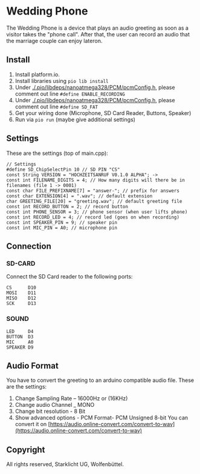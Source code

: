 # Wedding Phone
The Wedding Phone is a device that plays an audio greeting as soon as a visitor takes the "phone call".
After that, the user can record an audio that the marriage couple can enjoy lateron.
## Install
1. Install platform.io.
2. Install libraries using `pio lib install`
3. Under [./.pio/libdeps/nanoatmega328/PCM/pcmConfig.h](./.pio/libdeps/nanoatmega328/PCM/pcmConfig.h), please comment out line `#define ENABLE_RECORDING`
4. Under [./.pio/libdeps/nanoatmega328/PCM/pcmConfig.h](./.pio/libdeps/nanoatmega328/PCM/pcmConfig.h), please comment out line `#define SD_FAT`
5. Get your wiring done (Microphone, SD Card Reader, Buttons, Speaker)
6. Run via `pio run` (maybe give additional settings)
## Settings
These are the settings (top of main.cpp):
```
// Settings
#define SD_ChipSelectPin 10 // SD PIN "CS"
const String VERSION = "HOCHZEITSANRUF V0.1.0 ALPHA"; -> 
const int FILENAME_DIGITS = 4; // How many digits will there be in filenames (file 1 -> 0001)
const char FILE_PREFIXNAME[7] = "answer-"; // prefix for answers
const char EXTENSION[4] = ".wav"; // default extension
char GREETING_FILE[20] = "greeting.wav"; // default greeting file
const int RECORD_BUTTON = 2; // record button
const int PHONE_SENSOR = 3; // phone sensor (when user lifts phone)
const int RECORD_LED = 4; // record led (goes on when recording)
const int SPEAKER_PIN = 9; // speaker pin 
const int MIC_PIN = A0; // microphone pin
```
## Connection
### SD-CARD
Connect the SD Card reader to the following ports:
```
CS      D10
MOSI    D11
MISO    D12
SCK     D13
```
### SOUND
```
LED     D4
BUTTON  D3
MIC     A0
SPEAKER D9
```
## Audio Format
You have to convert the greeting to an arduino compatible audio file. These are the settings:
1. Change Sampling Rate – 16000Hz or (16KHz)
2. Change audio Channel _ MONO
3. Change bit resolution - 8 Bit
4. Show advanced options - PCM Format- PCM Unsigned 8-bit
You can convert it on [https://audio.online-convert.com/convert-to-wav](https://audio.online-convert.com/convert-to-wav)
## Copyright
All rights reserved, Starklicht UG, Wolfenbüttel.
